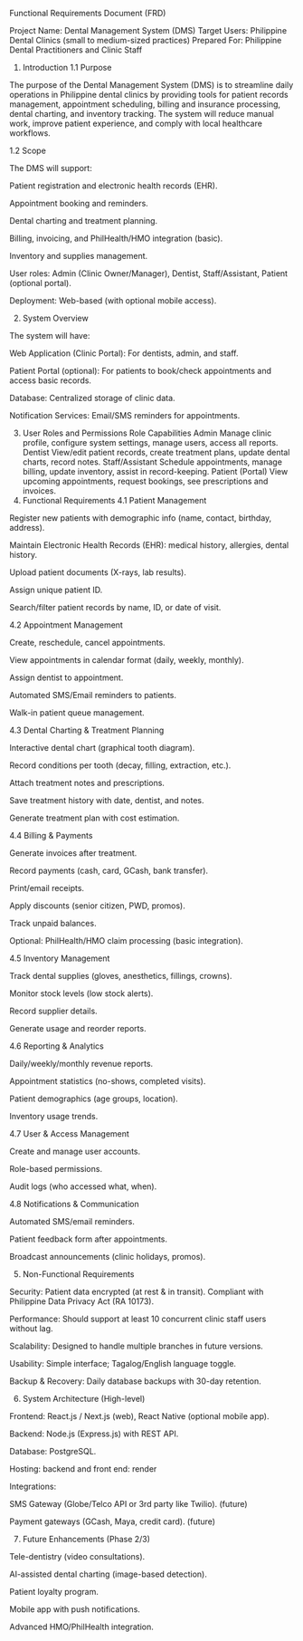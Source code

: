 Functional Requirements Document (FRD)

Project Name: Dental Management System (DMS)
Target Users: Philippine Dental Clinics (small to medium-sized practices)
Prepared For: Philippine Dental Practitioners and Clinic Staff

1. Introduction
1.1 Purpose

The purpose of the Dental Management System (DMS) is to streamline daily operations in Philippine dental clinics by providing tools for patient records management, appointment scheduling, billing and insurance processing, dental charting, and inventory tracking. The system will reduce manual work, improve patient experience, and comply with local healthcare workflows.

1.2 Scope

The DMS will support:

Patient registration and electronic health records (EHR).

Appointment booking and reminders.

Dental charting and treatment planning.

Billing, invoicing, and PhilHealth/HMO integration (basic).

Inventory and supplies management.

User roles: Admin (Clinic Owner/Manager), Dentist, Staff/Assistant, Patient (optional portal).

Deployment: Web-based (with optional mobile access).

2. System Overview

The system will have:

Web Application (Clinic Portal): For dentists, admin, and staff.

Patient Portal (optional): For patients to book/check appointments and access basic records.

Database: Centralized storage of clinic data.

Notification Services: Email/SMS reminders for appointments.

3. User Roles and Permissions
Role	Capabilities
Admin	Manage clinic profile, configure system settings, manage users, access all reports.
Dentist	View/edit patient records, create treatment plans, update dental charts, record notes.
Staff/Assistant	Schedule appointments, manage billing, update inventory, assist in record-keeping.
Patient (Portal)	View upcoming appointments, request bookings, see prescriptions and invoices.
4. Functional Requirements
4.1 Patient Management

Register new patients with demographic info (name, contact, birthday, address).

Maintain Electronic Health Records (EHR): medical history, allergies, dental history.

Upload patient documents (X-rays, lab results).

Assign unique patient ID.

Search/filter patient records by name, ID, or date of visit.

4.2 Appointment Management

Create, reschedule, cancel appointments.

View appointments in calendar format (daily, weekly, monthly).

Assign dentist to appointment.

Automated SMS/Email reminders to patients.

Walk-in patient queue management.

4.3 Dental Charting & Treatment Planning

Interactive dental chart (graphical tooth diagram).

Record conditions per tooth (decay, filling, extraction, etc.).

Attach treatment notes and prescriptions.

Save treatment history with date, dentist, and notes.

Generate treatment plan with cost estimation.

4.4 Billing & Payments

Generate invoices after treatment.

Record payments (cash, card, GCash, bank transfer).

Print/email receipts.

Apply discounts (senior citizen, PWD, promos).

Track unpaid balances.

Optional: PhilHealth/HMO claim processing (basic integration).

4.5 Inventory Management

Track dental supplies (gloves, anesthetics, fillings, crowns).

Monitor stock levels (low stock alerts).

Record supplier details.

Generate usage and reorder reports.

4.6 Reporting & Analytics

Daily/weekly/monthly revenue reports.

Appointment statistics (no-shows, completed visits).

Patient demographics (age groups, location).

Inventory usage trends.

4.7 User & Access Management

Create and manage user accounts.

Role-based permissions.

Audit logs (who accessed what, when).

4.8 Notifications & Communication

Automated SMS/email reminders.

Patient feedback form after appointments.

Broadcast announcements (clinic holidays, promos).

5. Non-Functional Requirements

Security: Patient data encrypted (at rest & in transit). Compliant with Philippine Data Privacy Act (RA 10173).

Performance: Should support at least 10 concurrent clinic staff users without lag.

Scalability: Designed to handle multiple branches in future versions.

Usability: Simple interface; Tagalog/English language toggle.

Backup & Recovery: Daily database backups with 30-day retention.

6. System Architecture (High-level)

Frontend: React.js / Next.js (web), React Native (optional mobile app).

Backend: Node.js (Express.js) with REST API.

Database: PostgreSQL.

Hosting: backend and front end: render

Integrations:

SMS Gateway (Globe/Telco API or 3rd party like Twilio). (future)

Payment gateways (GCash, Maya, credit card). (future)

7. Future Enhancements (Phase 2/3)

Tele-dentistry (video consultations).

AI-assisted dental charting (image-based detection).

Patient loyalty program.

Mobile app with push notifications.

Advanced HMO/PhilHealth integration.

